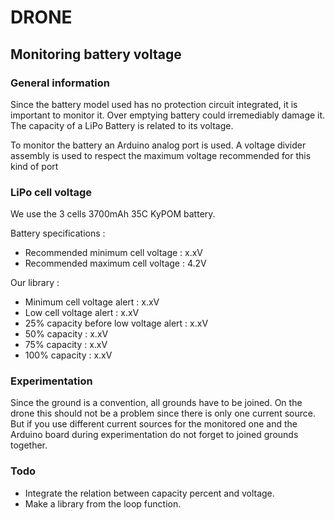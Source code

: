 # DRONE

## Monitoring battery voltage

### General information

Since the battery model used has no protection circuit integrated, it is important to monitor it. Over emptying battery could irremediably damage it. The capacity of a LiPo Battery is related to its voltage.

To monitor the battery an Arduino analog port is used. A voltage divider assembly is used to respect the maximum voltage recommended for this kind of port

### LiPo cell voltage

We use the 3 cells 3700mAh 35C KyPOM battery.

Battery specifications :
* Recommended minimum cell voltage : x.xV
* Recommended maximum cell voltage : 4.2V

Our library :
* Minimum cell voltage alert : x.xV
* Low cell voltage alert : x.xV
* 25% capacity before low voltage alert : x.xV
* 50% capacity : x.xV
* 75% capacity : x.xV
* 100% capacity : x.xV

### Experimentation

Since the ground is a convention, all grounds have to be joined.
On the drone this should not be a problem since there is only one current source. But if you use different current sources for the monitored one and the Arduino board during experimentation do not forget to joined grounds together.

### Todo

* Integrate the relation between capacity percent and voltage.
* Make a library from the loop function.

